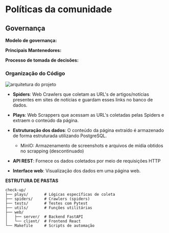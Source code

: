 # Políticas da comunidade

## Governança

**Modelo de governança:**

**Principais Mantenedores:**

**Processo de tomada de decisões:**

### Organização do Código
![arquitetura do projeto](https://eh-fake.github.io/docs/assets/diagrama-pipeline.png)

* **Spiders**: Web Crawlers que coletam as URL's de artigos/notícias presentes em sites de notícias e guardam esses links no banco de dados.

* **Plays**: Web Scrappers que acessam as URL's coletadas pelas Spiders e extraem o conteúdo da página.

* **Estruturação dos dados**: O conteúdo da página extraído é armazenado de forma estruturada utilizando PostgreSQL.
	* MinIO: Armazenamento de screenshots e arquivos de mídia obtidos no scrapping (descontinuado)

* **API REST**: Fornece os dados coletados por meio de requisições HTTP

* **Interface web**: Visualização dos dados em uma página web.

**ESTRUTURA DE PASTAS**

```text
check-up/
├── plays/       # Lógicas específicas de coleta
├── spiders/     # Crawlers (spiders)
├── tests/       # Testes com Pytest
├── utils/       # Funções utilitárias
├── web/
│   ├── server/  # Backend FastAPI
│   └── client/  # Frontend React
└── Makefile     # Scripts de automação
```